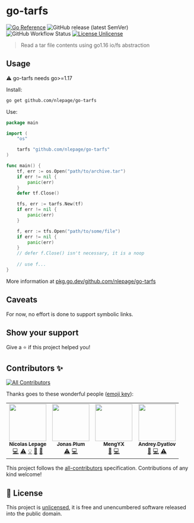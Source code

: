 # go-tarfs

[![Go Reference](https://pkg.go.dev/badge/github.com/nlepage/go-tarfs.svg)](https://pkg.go.dev/github.com/nlepage/go-tarfs)
![GitHub release (latest SemVer)](https://img.shields.io/github/v/release/nlepage/go-tarfs?sort=semver)
![GitHub Workflow Status](https://img.shields.io/github/actions/workflow/status/nlepage/go-tarfs/go.yml?branch=main)
[![License Unlicense](https://img.shields.io/github/license/nlepage/go-tarfs)](https://github.com/nlepage/go-tarfs/blob/master/LICENSE)

> Read a tar file contents using go1.16 io/fs abstraction

## Usage

⚠️ go-tarfs needs go>=1.17

Install:
```sh
go get github.com/nlepage/go-tarfs
```

Use:
```go
package main

import (
    "os"

    tarfs "github.com/nlepage/go-tarfs"
)

func main() {
    tf, err := os.Open("path/to/archive.tar")
    if err != nil {
        panic(err)
    }
    defer tf.Close()

    tfs, err := tarfs.New(tf)
    if err != nil {
        panic(err)
    }

    f, err := tfs.Open("path/to/some/file")
    if err != nil {
        panic(err)
    }
    // defer f.Close() isn't necessary, it is a noop
    
    // use f...
}
```

More information at [pkg.go.dev/github.com/nlepage/go-tarfs](https://pkg.go.dev/github.com/nlepage/go-tarfs#section-documentation)

## Caveats

For now, no effort is done to support symbolic links.

## Show your support

Give a ⭐️ if this project helped you!

## Contributors ✨

<!-- ALL-CONTRIBUTORS-BADGE:START - Do not remove or modify this section -->
[![All Contributors](https://img.shields.io/badge/all_contributors-4-orange.svg?style=flat-square)](#contributors-)
<!-- ALL-CONTRIBUTORS-BADGE:END -->

Thanks goes to these wonderful people ([emoji key](https://allcontributors.org/docs/en/emoji-key)):

<!-- ALL-CONTRIBUTORS-LIST:START - Do not remove or modify this section -->
<!-- prettier-ignore-start -->
<!-- markdownlint-disable -->
<table>
  <tr>
    <td align="center"><a href="https://github.com/nlepage"><img src="https://avatars.githubusercontent.com/u/19571875?v=4?s=100" width="100px;" alt=""/><br /><sub><b>Nicolas Lepage</b></sub></a><br /><a href="https://github.com/nlepage/go-tarfs/commits?author=nlepage" title="Code">💻</a> <a href="https://github.com/nlepage/go-tarfs/commits?author=nlepage" title="Tests">⚠️</a> <a href="#example-nlepage" title="Examples">💡</a> <a href="#maintenance-nlepage" title="Maintenance">🚧</a> <a href="https://github.com/nlepage/go-tarfs/pulls?q=is%3Apr+reviewed-by%3Anlepage" title="Reviewed Pull Requests">👀</a></td>
    <td align="center"><a href="https://blog.cugu.eu/"><img src="https://avatars.githubusercontent.com/u/653777?v=4?s=100" width="100px;" alt=""/><br /><sub><b>Jonas Plum</b></sub></a><br /><a href="https://github.com/nlepage/go-tarfs/commits?author=cugu" title="Tests">⚠️</a> <a href="https://github.com/nlepage/go-tarfs/commits?author=cugu" title="Code">💻</a></td>
    <td align="center"><a href="https://github.com/ix64"><img src="https://avatars.githubusercontent.com/u/13902388?v=4?s=100" width="100px;" alt=""/><br /><sub><b>MengYX</b></sub></a><br /><a href="https://github.com/nlepage/go-tarfs/issues?q=author%3Aix64" title="Bug reports">🐛</a> <a href="https://github.com/nlepage/go-tarfs/commits?author=ix64" title="Code">💻</a></td>
    <td align="center"><a href="https://github.com/adyatlov"><img src="https://avatars.githubusercontent.com/u/1386270?v=4?s=100" width="100px;" alt=""/><br /><sub><b>Andrey Dyatlov</b></sub></a><br /><a href="https://github.com/nlepage/go-tarfs/issues?q=author%3Aadyatlov" title="Bug reports">🐛</a> <a href="https://github.com/nlepage/go-tarfs/commits?author=adyatlov" title="Code">💻</a> <a href="https://github.com/nlepage/go-tarfs/commits?author=adyatlov" title="Tests">⚠️</a></td>
  </tr>
</table>

<!-- markdownlint-restore -->
<!-- prettier-ignore-end -->

<!-- ALL-CONTRIBUTORS-LIST:END -->

This project follows the [all-contributors](https://github.com/all-contributors/all-contributors) specification. Contributions of any kind welcome!

## 📝 License

This project is [unlicensed](https://github.com/nlepage/go-tarfs/blob/master/LICENSE), it is free and unencumbered software released into the public domain.
